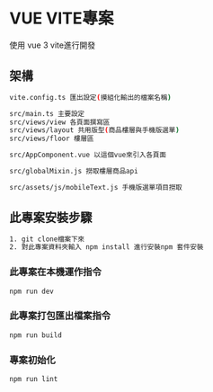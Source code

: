 # VUE VITE專案

使用 vue 3 vite進行開發

## 架構

```sh
vite.config.ts 匯出設定(摸組化輸出的檔案名稱)

src/main.ts 主要設定
src/views/view 各頁面撰寫區
src/views/layout 共用版型(商品樓層與手機版選單)
src/views/floor 樓層區

src/AppComponent.vue 以這個vue來引入各頁面

src/globalMixin.js 撈取樓層商品api

src/assets/js/mobileText.js 手機版選單項目撈取
```

## 此專案安裝步驟

```sh
1. git clone檔案下來
2. 對此專案資料夾輸入 npm install 進行安裝npm 套件安裝
```

### 此專案在本機運作指令

```sh
npm run dev
```

### 此專案打包匯出檔案指令

```sh
npm run build
```

### 專案初始化

```sh
npm run lint
```
